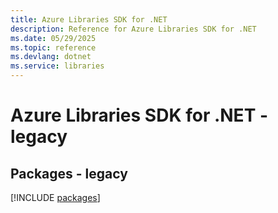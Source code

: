 ```yaml
---
title: Azure Libraries SDK for .NET
description: Reference for Azure Libraries SDK for .NET
ms.date: 05/29/2025
ms.topic: reference
ms.devlang: dotnet
ms.service: libraries
---
```

# Azure Libraries SDK for .NET - legacy
## Packages - legacy
[!INCLUDE [packages](libraries-index.md)]